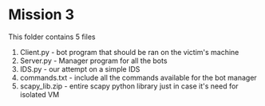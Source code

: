 # Mission 3

This folder contains 5 files
1. Client.py - bot program that should be ran on the victim's machine
2. Server.py - Manager program for all the bots
3. IDS.py - our attempt on a simple IDS
4. commands.txt - include all the commands available for the bot manager
5. scapy_lib.zip - entire scapy python library just in case it's need for isolated VM
